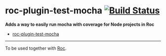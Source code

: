 # roc-plugin-test-mocha [![Build Status](https://travis-ci.org/.svg?branch=master)](https://travis-ci.org/)

__Adds a way to easily run mocha with coverage for Node projects in Roc__  
- [roc-plugin-test-mocha](/extensions/roc-plugin-test-mocha)

---
To be used together with [Roc](https://github.com/rocjs/roc).
